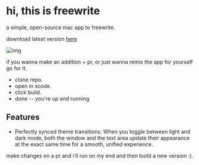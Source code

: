 # hi, this is freewrite

a simple, open-source mac app to freewrite.

download latest version [here](https://www.freewrite.io/)

![img](https://i.imgur.com/2ucbtff.gif)

if you wanna make an addition + pr,
or just wanna remix the app for yourself go for it.

- clone repo.
- open in xcode.
- click build.
- done -- you're up and running.

## Features

- Perfectly synced theme transitions: When you toggle between light and dark mode, both the window and the text area update their appearance at the exact same time for a smooth, unified experience.

make changes on a pr and i'll run on my end and then build a new version :).
